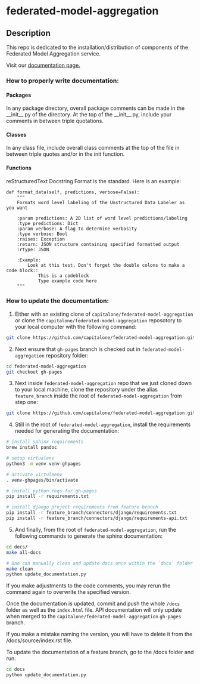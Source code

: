 # federated-model-aggregation
## Description
This repo is dedicated to the installation/distribution of components of the Federated Model Aggregation service.

Visit our [documentation page.](https://capitalone.github.io/federated-model-aggregation/)

### How to properly write documentation:

#### Packages
In any package directory, overall package comments can be made in the
\_\_init\_\_.py of the directory. At the top of the \_\_init\_\_.py,
include your comments in between triple quotations.

#### Classes
In any class file, include overall class comments at the top of the file
in between triple quotes and/or in the init function.

#### Functions
reStructuredText Docstring Format is the standard. Here is an example:

    def format_data(self, predictions, verbose=False):
        """
        Formats word level labeling of the Unstructured Data Labeler as you want

        :param predictions: A 2D list of word level predictions/labeling
        :type predictions: Dict
        :param verbose: A flag to determine verbosity
        :type verbose: Bool
        :raises: Exception
        :return: JSON structure containing specified formatted output
        :rtype: JSON

        :Example:
            Look at this test. Don't forget the double colons to make a code block::
                This is a codeblock
                Type example code here
        """

### How to update the documentation:

1. Either with an existing clone of `capitalone/federated-model-aggregation` or clone the `capitalone/federated-model-aggregation` reposotory to your local computer with the following command:
```bash
git clone https://github.com/capitalone/federated-model-aggregation.git
```

2. Next ensure that `gh-pages` branch is checked out in `federated-model-aggregation` repository folder:
```bash
cd federated-model-aggregation
git checkout gh-pages
```

3. Next inside `federated-model-aggregation` repo that we just cloned down to your local machine, clone the repository under the alias `feature_branch` inside the root of `federated-model-aggregation` from step one:
```bash
git clone https://github.com/capitalone/federated-model-aggregation.git feature_branch
```

4. Still in the root of `federated-model-aggregation`, install the requirements needed for generating the documentation:
```bash
# install sphinx requirements
brew install pandoc

# setup virtualenv
python3 -m venv venv-ghpages

# activate virtulaenv
. venv-ghpages/bin/activate

# install python reqs for gh-pages
pip install -r requirements.txt

# install django project requirements from feature branch
pip install -r feature_branch/connectors/django/requirements.txt
pip install -r feature_branch/connectors/django/requirements-api.txt
```

5. And finally, from the root of `federated-model-aggregation`, run the following commands to generate the sphinx documentation:
```bash
cd docs/
make all-docs

# One can manually clean and update docs once within the `docs` folder
make clean
python update_documentation.py
```

If you make adjustments to the code comments, you may rerun the command again to overwrite the specified version.

Once the documentation is updated, commit and push the whole
`/docs` folder as well as the `index.html` file. API documentation
will only update when merged to the `capitalone/federated-model-aggregation` `gh-pages` branch.

If you make a mistake naming the version, you will have to delete it from
the /docs/source/index.rst file.

To update the documentation of a feature branch, go to the /docs folder
and run:
```bash
cd docs
python update_documentation.py
```

